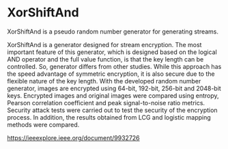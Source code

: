 # XorShiftAnd
XorShiftAnd is a pseudo random number generator for generating streams.

XorShiftAnd is a generator designed for stream encryption. The most important feature of this generator, which is designed based on the logical AND operator and the full value function, is that the key length can be controlled. So, generator differs from other studies. While this approach has the speed advantage of symmetric encryption, it is also secure due to the flexible nature of the key length. With the developed random number generator, images are encrypted using 64-bit, 192-bit, 256-bit and 2048-bit keys. Encrypted images and original images were compared using entropy, Pearson correlation coefficient and peak signal-to-noise ratio metrics. Security attack tests were carried out to test the security of the encryption process. In addition, the results obtained from LCG and logistic mapping methods were compared.

https://ieeexplore.ieee.org/document/9932726
